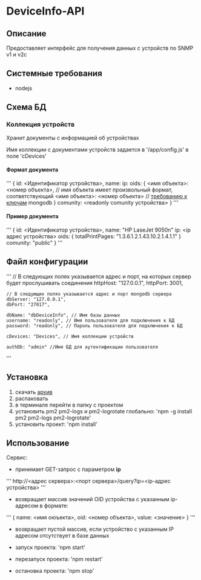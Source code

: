 # DeviceInfo-API

## Описание

Предоставляет интерфейс для получения данных с устройств по SNMP v1 и v2c

## Системные требования

- nodejs

## Схема БД

### Коллекция устройств

Хранит документы с информацией об устройствах

Имя коллекции с документами устройств задается в '/app/config.js' в поле 'cDevices'

#### Формат документа

'''
{
    id: <Идентификатор устройства>,
    name:
    ip:
    oids: {
        <имя объекта>: <номер объекта>, // имя объекта имеет произвольный формат, соответствующий
        <имя объекта>: <номер объекта>  // [требованию к ключам](https://docs.mongodb.com/v3.6/core/document/#document-structure) mongodb
    }
    comunity: <readonly comunity устройства>
}
'''

#### Пример документа

'''
{
    id: <Идентификатор устройства>,
    name: "HP LaseJet 9050n"
    ip: <ip адрес устройства>
    oids: {
        totalPrintPages: "1.3.6.1.2.1.43.10.2.1.4.1.1"
    }
    comunity: "public"
}
'''

## Файл конфигурации

'''
    // В следующих полях указывается адрес и порт, на которых сервер будет прослушивать соединения
    httpHost: "127.0.0.1",
    httpPort: 3001,

    // В следующих полях указывается адрес и порт mongodb сервера
    dbServer: "127.0.0.1",
    dbPort: "27017",

    dbName: "dbDeviceInfo", // Имя базы данных
    username: "readonly", // Имя пользователя для подключения к БД
    password: "readonly", // Пароль пользователя для подключения к БД

    cDevices: "Devices", // Имя коллекции устройств

    authDb: "admin" //Имя БД для аутентификации пользователя
'''

## Установка

1. скачать [архив](https://github.com/moonlynx/DeviceInfo-API/blob/master/distr/DeviceInfo-API.zip)
2. распаковать
3. в терминале перейти в папку с проектом
4. установить pm2 pm2-logs и pm2-logrotate глобально: 'npm -g install pm2 pm2-logs pm2-logrotate'
5. установить проект: 'npm install'

## Использование

Сервис:

- принимает GET-запрос с параметром **ip**

'''
    http://<адрес сервера>:<порт сервера>/query?ip=<ip-адрес устройства>
'''

- возвращает массив значений OID устройства с указанным ip-адресом в формате:

'''
    {
        name: <имя оюъекта>,
        oid: <номер объекта>,
        value: <значение>
    }
'''

- возвращает пустой массив, если устройство с указанным IP адресом отсутствует в базе данных

- запуск проекта: 'npm start'
- перезапуск проекта: 'npm restart'
- остановка проекта: 'npm stop'